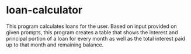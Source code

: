 # loan-calculator
This program calculates loans for the user. Based on input provided on given prompts, this program creates a table that shows the interest and principal portion of a loan for every month as well as the total interest paid up to that month and remaining balance.
